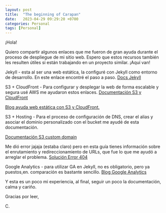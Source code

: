 ```yaml
---
layout: post
title:  "The beginning of Carapan"
date:   2023-04-29 09:29:20 +0700
categories: Personal
tags: [Personal]
---
```

¡Hola!

Quiero compartir algunos enlaces que me fueron de gran ayuda durante el proceso de despliegue de mi sitio web. Espero que estos recursos también les resulten útiles si están trabajando en un proyecto similar. ¡Aquí van!


 Jekyll - esta al ser una web estática, la configuré con Jekyll como entorno de desarrollo. En este enlace encontré el paso a paso.
<a href="https://jekyllrb.com/docs/step-by-step/01-setup/" target="_blank" rel="nofollow">Docs Jekyll</a>


S3 + CloudFront - 
Para configurar y desplegar la web de forma escalable y segura usé AWS me ayudaron estos enlaces.
<a href="https://aws.amazon.com/es/blogs/aws-spanish/como-alojar-tu-sitio-web-estatico-en-amazon-s3-y-amazon-cloudfront/" target="_blank" rel="nofollow">Documentación S3 y CloudFront</a>


<a href="https://dev.to/aws-builders/deploy-static-website-on-s3-bucket-and-configure-cloudfront-distribution-12em" target="_blank" rel="nofollow">Blog ayuda web estática con S3 y CloudFront.</a>


S3 + Hosting - Para el proceso de configuración de DNS, crear el alias y asociar el dominio personalizado con el bucket me ayudé de esta documentación.

<a href="https://docs.aws.amazon.com/es_es/AmazonS3/latest/userguide/website-hosting-custom-domain-walkthrough.html" target="_blank" rel="nofollow">Documentación S3 custom domain</a>

Me dió error jajaja (estaba claro) pero en esta guía tienes información sobre el enrutamiento y redireccionamiento de URLs, que fue lo que me ayudó a arreglar el problema.
<a href="https://docs.aws.amazon.com/AmazonS3/latest/userguide/WebsiteHosting.html" target="_blank" rel="nofollow">Solución Error 404</a>

Google Analytics -  para utilizar GA en Jekyll, no es obligatorio, pero ya puestos,en. comparación es bastante sencillo.
<a href="https://michaelsoolee.com/google-analytics-jekyll/" target="_blank" rel="nofollow">Blog Google Analytics</a>

Y esta es un poco mi experiencia, al final, seguir un poco la documentación, calma y cariño. 


Gracias por leer,


C.
